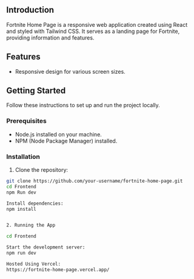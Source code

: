 ## Introduction

Fortnite Home Page is a responsive web application created using React and styled with Tailwind CSS. It serves as a landing page for Fortnite, providing information and features.

## Features

- Responsive design for various screen sizes.

## Getting Started

Follow these instructions to set up and run the project locally.

### Prerequisites

- Node.js installed on your machine.
- NPM (Node Package Manager) installed.

### Installation

1. Clone the repository:

```bash
git clone https://github.com/your-username/fortnite-home-page.git
cd Frontend
npm Run dev

Install dependencies:
npm install


2. Running the App

cd Frontend 

Start the development server:
npm run dev

Hosted Using Vercel:
https://fortnite-home-page.vercel.app/
